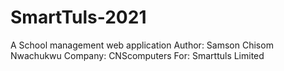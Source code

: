 # SmartTuls-2021
A School management web application
Author: Samson Chisom Nwachukwu
Company: CNScomputers
For: Smarttuls Limited
